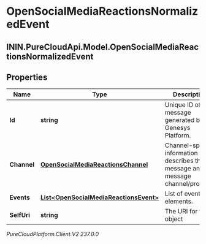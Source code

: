 # OpenSocialMediaReactionsNormalizedEvent

## ININ.PureCloudApi.Model.OpenSocialMediaReactionsNormalizedEvent

## Properties

|Name | Type | Description | Notes|
|------------ | ------------- | ------------- | -------------|
| **Id** | **string** | Unique ID of the message generated by Genesys Platform. | [optional] |
| **Channel** | [**OpenSocialMediaReactionsChannel**](OpenSocialMediaReactionsChannel) | Channel-specific information that describes the message and the message channel/provider. | |
| **Events** | [**List&lt;OpenSocialMediaReactionsEvent&gt;**](OpenSocialMediaReactionsEvent) | List of event elements. | |
| **SelfUri** | **string** | The URI for this object | [optional] |



_PureCloudPlatform.Client.V2 237.0.0_
